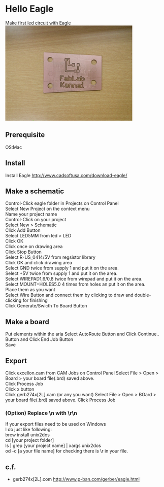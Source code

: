 # Hello Eagle
Make first led circuit with Eagle<br>
<img src="img/hello_eagle.jpg" width="400px" >

## Prerequisite
 OS:Mac  
 
## Install 
Install Eagle
http://www.cadsoftusa.com/download-eagle/


## Make a schematic  
 Control-Click eagle folder in Projects on Control Panel  
 Select New Project on the context menu  
 Name your project name  
 Control-Click on your project  
 Select New > Schematic  
 Click Add Button   
 Select LED5MM from led > LED  
 Click OK  
 Click once on drawing area  
 Click Stop Button  
 Select R-US_0414/5V from regsistor library  
 Click OK and click drawing area  
 Select GND twice from supply 1 and put it on the area.  
 Select +5V twice from supply 1 and put it on the area.  
 Select WIREPAD1,6/0,8 twice from wirepad and put it on the area.  
 Select MOUNT=HOLES5.0 4 times from holes an put it on the area.  
 Place them as you want   
 Select Wire Button and connect them by  clicking to draw and double-clicking for finishing  
 Click Generate/Swicth To Board Button   
## Make a board
 Put elements within the aria
 Select AutoRoute Button and Click Continue.. Button and Click End Job Button  
 Save  
## Export 
Click excellon.cam from CAM Jobs on Control Panel
Select File > Open > Board > your board file(.brd) saved above.  
Click Process Job  
Click x button  
Click gerb274x[2L].cam  (or any you want) 
Select File > Open > BOard > your board file(.brd) saved above.
Click Process Job

### (Option) Replace \n with \r\n 
If your export files need to be used on Windows  
I do just like following:  
brew install unix2dos  
cd [your project folder]  
ls | grep [your project name] | xargs unix2dos  
od -c [a your file name]  for checking there is \r in your file.  
 
## c.f.
* gerb274x[2L].com http://www.p-ban.com/gerber/eagle.html  

